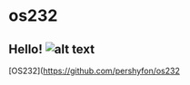 # os232
## Hello!    ![alt text](https://media4.giphy.com/media/XCyGjmdqnuKRGuBFL4/giphy.gif?cid=ecf05e47kgxa33njyu6rnerqcuom5m2ivp8x3359ubpg5m6h&ep=v1_gifs_search&rid=giphy.gif&ct=g "Hello!")
[OS232](https://github.com/pershyfon/os232
